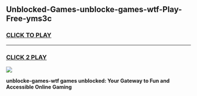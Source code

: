 
## Unblocked-Games-unblocke-games-wtf-Play-Free-yms3c
<h3>
<a href="https://premium76.site?title=unblocke-games-wtf&ref=12A">CLICK TO PLAY</a></h3>
<hr>

<h3>
<a href="https://premium76.site?title=unblocke-games-wtf&ref=12A">CLICK 2 PLAY</a>
  
</h3>

<a href="https://premium76.site?title=unblocke-games-wtf&ref=12A"><img src="https://clearcache.store/games.png"></a>


**unblocke-games-wtf games unblocked: Your Gateway to Fun and Accessible Online Gaming**
